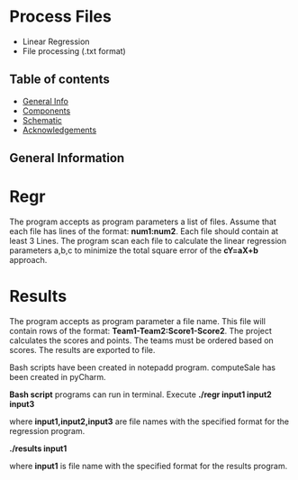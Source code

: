 # Process Files

* Linear Regression
* File processing (.txt format)

## Table of contents
* [General Info](#general-information)
* [Components](#components)
* [Schematic](#schematic)
* [Acknowledgements](#acknowledgements)

## General Information


# Regr
The program accepts as program parameters a list of files. Assume that each file has lines of the format:
**num1:num2**. Each file should contain at least 3
Lines. The program scan each file to calculate the linear regression parameters a,b,c to minimize the total square error of the **cY=aX+b** approach.




# Results
The program accepts as program parameter a file name. This file will contain rows of the format: **Team1-Team2:Score1-Score2**.
The project calculates the scores and points. The teams must be 
ordered based on scores. The results are exported to file.



Bash scripts have been created in notepadd program.
computeSale has been created in pyCharm.

**Bash script** programs can run in terminal. Execute
**./regr input1 input2 input3**

where **input1,input2,input3** are file names with the specified format for the regression program.


**./results input1**

where **input1** is file name with the specified format for the results program.






